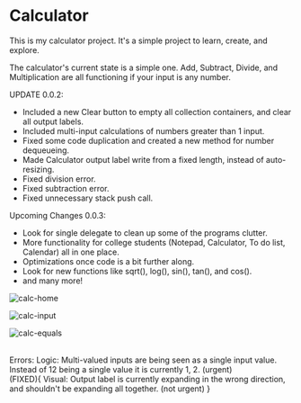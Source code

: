 # Calculator
This is my calculator project. It's a simple project to learn, create, and explore.

The calculator's current state is a simple one. Add, Subtract, Divide, and Multiplication are all functioning if your input is any number.

UPDATE 0.0.2:
 - Included a new Clear button to empty all collection containers, and clear all output labels. <br>
 - Included multi-input calculations of numbers greater than 1 input. <br>
 - Fixed some code duplication and created a new method for number dequeueing.<br>
 - Made Calculator output label write from a fixed length, instead of auto-resizing.<br>
 - Fixed division error.<br>
 - Fixed subtraction error.<br>
 - Fixed unnecessary stack push call.<br>
 
Upcoming Changes 0.0.3:
 - Look for single delegate to clean up some of the programs clutter.
 - More functionality for college students (Notepad, Calculator, To do list, Calendar) all in one place.
 - Optimizations once code is a bit further along.
 - Look for new functions like sqrt(), log(), sin(), tan(), and cos().
 - and many more!
 
 ![calc-home](https://user-images.githubusercontent.com/20911133/37311317-68cd38b6-260c-11e8-946c-cfaf60f65f9e.PNG)
 
 
![calc-input](https://user-images.githubusercontent.com/20911133/37311364-91ff7078-260c-11e8-90c4-da9aa4043bbf.PNG)

![calc-equals](https://user-images.githubusercontent.com/20911133/37311374-999f25b2-260c-11e8-8e6b-aed017ce2fbf.PNG)
 
<br>
Errors:
Logic: Multi-valued inputs are being seen as a single input value. Instead of 12 being a single value it is currently 1, 2. (urgent)
<br>
(FIXED){
  Visual: Output label is currently expanding in the wrong direction, and shouldn't be expanding all together. (not urgent)
}
